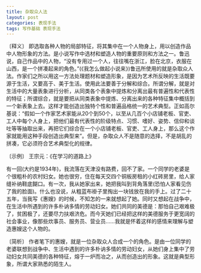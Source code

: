 ```yaml
---
title: 杂取众人法
layout: post
categories: 表现手法
tags: 写作基础 表现手法
---
```


〔释义〕 即选取各种人物的局部特征，将其集中在一个人物身上，用以创造作品中人物形象的方法。是小说写作中选材和塑造人物的重要原则和方法之一。鲁迅说，自己作品中的人物，“没有专用过一个人，往往嘴在浙江，脸在北京，衣服在山西，是一个拼凑起来的角色。”(《我怎么做起小说来》)鲁迅所使用的就是杂取众人法。作家们之所以用这一方法处理题材和塑造形象，是因为艺术所反映的生活既要源于生活，又要高于、美于生活。使用此法要善于分解和综合。所谓分解，就是对生活中的大量表象进行分析，从同类各个表象中提炼和分离出最有普遍性和代表性的特征；所谓综合，就是要把从同类表象中提炼、分离出来的各种特征集中概括到一个新表象上去。这样才能创造出独特个性和普遍品格统一的艺术典型。正如高尔基说：“假如一个作家艺术家能从20个到50个，以至从几百个小店铺老板、官吏、工人中每个人身上，把他们最有代表性的阶级特点、习惯、嗜好、姿势、信仰和谈吐等等抽取出来，再把它们综合在一个小店铺老板、官吏、工人身上，那么这个作家就能用这种手段创造出典型来”。但是，杂取众人不是随意的选择，不是胡乱的拼凑，它必须符合艺术典型化的规律。

〔示例〕 王宗元：《在学习的道路上》

有一回(大约是1934年)，我流落在天津没有路费，回不了家。一个同学的老婆是个很粗朴的农村妇女。她也很穷，住在每天交四个铜板房租的小红砖房里，给人家缝补纳鞋底餬口。有一次，我从她家出来，她把我叫到背角落里(恐怕人家看见伤了我的脸面)。什么也没说，从粗蓝布褂子里掏出一块钱放在我的手上。过了二十五年，当我写《惠嫂》的时候，不知怎的一来就想起了她。同时又想起在战争中，在生活中所遇到的许多朴讷多情的劳动妇女。她们共同的美德是：那怕自己艰难极了，贫困极了，还要尽力扶艰济危。而今天她们已经把这样的美德服务于更宽阔的社会事业，像那些炊事员、服务员、营业员……我就是怀着这样的感情来理解与塑造惠嫂这个人物的。

〔简析〕 作者笔下的惠嫂，就是一位杂取众人合成一个的角色。是由一位同学的老婆联想到战争中、生活中遇到的许多朴讷多情的劳动妇女，从她们身上集中了劳动妇女共同美德的各种特征，熔于一炉而冶之，从而创造出的形象。这就是典型形象，所谓大家熟悉的陌生人。 
